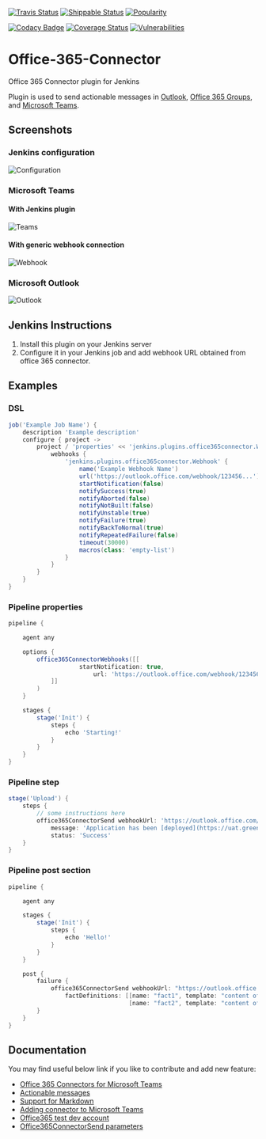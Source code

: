 [![Travis Status](https://img.shields.io/travis/jenkinsci/office-365-connector-plugin/master.svg?label=Travis%20bulid)](https://travis-ci.org/jenkinsci/office-365-connector-plugin)
[![Shippable Status](https://api.shippable.com/projects/5a8bda80d0386507000ebf97/badge?branch=master&label=Shippable%20build)](https://app.shippable.com/github/jenkinsci/office-365-connector-plugin/dashboard)
[![Popularity](https://img.shields.io/jenkins/plugin/i/Office-365-Connector.svg)](https://plugins.jenkins.io/Office-365-Connector)

[![Codacy Badge](https://api.codacy.com/project/badge/Grade/1fab6aea594f49928b80bfe55a81357c)](https://app.codacy.com/app/damianszczepanik/office-365-connector-plugin?utm_source=github.com&utm_medium=referral&utm_content=jenkinsci/office-365-connector-plugin&utm_campaign=Badge_Grade_Settings)
[![Coverage Status](https://img.shields.io/codecov/c/github/jenkinsci/office-365-connector-plugin/master.svg?label=Unit%20tests%20coverage)](https://codecov.io/github/jenkinsci/office-365-connector-plugin)
[![Vulnerabilities](https://snyk.io/test/github/jenkinsci/office-365-connector-plugin/badge.svg)](https://app.snyk.io/org/damianszczepanik/project/c78d3196-4d6a-4a74-a217-6f6bc5b2f6ac)

# Office-365-Connector
Office 365 Connector plugin for Jenkins

Plugin is used to send actionable messages in [Outlook](http://outlook.com), [Office 365 Groups](https://support.office.com/en-us/article/Learn-about-Office-365-Groups-b565caa1-5c40-40ef-9915-60fdb2d97fa2), and [Microsoft Teams](https://products.office.com/en-us/microsoft-teams/group-chat-software).

## Screenshots

### Jenkins configuration
![Configuration](https://github.com/jenkinsci/office-365-connector-plugin/raw/master/.README/config.png)

### Microsoft Teams
#### With Jenkins plugin
![Teams](https://github.com/jenkinsci/office-365-connector-plugin/raw/master/.README/teams.png)

#### With generic webhook connection
![Webhook](https://github.com/jenkinsci/office-365-connector-plugin/raw/master/.README/webhook.png)

### Microsoft Outlook
![Outlook](https://github.com/jenkinsci/office-365-connector-plugin/raw/master/.README/outlook.png)

## Jenkins Instructions

1. Install this plugin on your Jenkins server
2. Configure it in your Jenkins job and add webhook URL obtained from office 365 connector.
  
## Examples

### DSL
```groovy
job('Example Job Name') {
    description 'Example description'
    configure { project ->
        project / 'properties' << 'jenkins.plugins.office365connector.WebhookJobProperty' {
            webhooks {
                'jenkins.plugins.office365connector.Webhook' {
                    name('Example Webhook Name')
                    url('https://outlook.office.com/webhook/123456...')
                    startNotification(false)
                    notifySuccess(true)
                    notifyAborted(false)
                    notifyNotBuilt(false)
                    notifyUnstable(true)
                    notifyFailure(true)
                    notifyBackToNormal(true)
                    notifyRepeatedFailure(false)
                    timeout(30000)
                    macros(class: 'empty-list')
                }
            }
        }
    }
}
```

### Pipeline properties
```groovy
pipeline {

    agent any

    options {
        office365ConnectorWebhooks([[
                    startNotification: true,
                        url: 'https://outlook.office.com/webhook/123456...'
            ]]
        )
    }

    stages {
        stage('Init') {
            steps {
                echo 'Starting!'
            }
        }
    }
}
```

### Pipeline step
```groovy
stage('Upload') {
    steps {
        // some instructions here
        office365ConnectorSend webhookUrl: 'https://outlook.office.com/webhook/123456...',
            message: 'Application has been [deployed](https://uat.green.biz)',
            status: 'Success'            
    }
}
```

### Pipeline post section
```groovy
pipeline {

    agent any

    stages {
        stage('Init') {
            steps {
                echo 'Hello!'
            }
        }
    }

    post {
        failure {
            office365ConnectorSend webhookUrl: "https://outlook.office.com/webhook/123456..."
                factDefinitions: [[name: "fact1", template: "content of fact1"],
                                  [name: "fact2", template: "content of fact2"]]
        }
    }
}
```

## Documentation

You may find useful below link if you like to contribute and add new feature:
- [Office 365 Connectors for Microsoft Teams](https://docs.microsoft.com/pl-pl/microsoftteams/platform/concepts/connectors/connectors)
- [Actionable messages](https://docs.microsoft.com/en-us/outlook/actionable-messages/)
- [Support for Markdown](https://docs.microsoft.com/en-us/flow/approvals-markdown-support)
- [Adding connector to Microsoft Teams](https://docs.microsoft.com/pl-pl/microsoftteams/platform/concepts/connectors/connectors-using)
- [Office365 test dev account](https://developer.microsoft.com/office/dev-program)
- [Office365ConnectorSend parameters](https://jenkins.io/doc/pipeline/steps/Office-365-Connector/)
